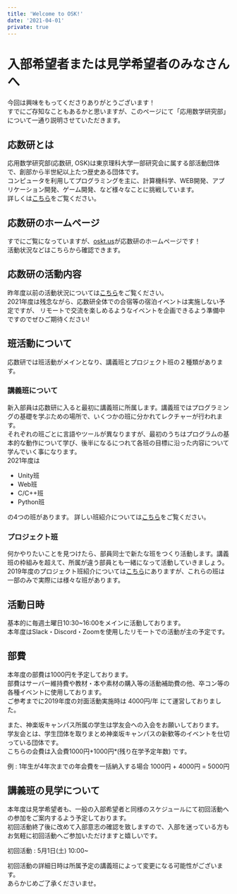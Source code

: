 ```yaml
---
title: 'Welcome to OSK!'
date: '2021-04-01'
private: true
---
```


# 入部希望者または見学希望者のみなさんへ
今回は興味をもってくださりありがとうございます！  
すでにご存知なこともあるかと思いますが、このページにて「応用数学研究部」について一通り説明させていただきます。

## 応数研とは
応用数学研究部(応数研, OSK)は東京理科大学一部研究会に属する部活動団体で、創部から半世紀以上たつ歴史ある団体です。  
コンピュータを利用してプログラミングを主に、計算機科学、WEB開発、アプリケーション開発、ゲーム開発、など様々なことに挑戦しています。  
詳しくは[こちら](/about)をご覧ください。

## 応数研のホームページ
すでにご覧になっていますが、[oskt.us](https://oskt.us/)が応数研のホームページです！  
活動状況などはこちらから確認できます。

## 応数研の活動内容
昨年度以前の活動状況については[こちら](/schedule)をご覧ください。  
2021年度は残念ながら、応数研全体での合宿等の宿泊イベントは実施しない予定ですが、
リモートで交流を楽しめるようなイベントを企画できるよう準備中ですのでぜひご期待ください!  

## 班活動について
応数研では班活動がメインとなり、講義班とプロジェクト班の２種類があります。  

### 講義班について
新入部員は応数研に入ると最初に講義班に所属します。講義班ではプログラミングの基礎を学ぶための場所で、いくつかの班に分かれてレクチャーが行われます。  
それぞれの班ごとに言語やツールが異なりますが、最初のうちはプログラムの基本的な動作について学び、後半になるにつれて各班の目標に沿った内容について学んでいく事になります。  
2021年度は

- Unity班
- Web班
- C/C++班
- Python班


の4つの班があります。
詳しい班紹介については[こちら](/articles/2021/lecture)をご覧ください。

### プロジェクト班
何かやりたいことを見つけたら、部員同士で新たな班をつくり活動します。講義班の枠組みを超えて、所属が違う部員とも一緒になって活動していきましょう。  
2019年度のプロジェクト班紹介については[こちら](/articles/2019/project)にありますが、これらの班は一部のみで実際には様々な班があります。

## 活動日時
基本的に毎週土曜日10:30~16:00をメインに活動しております。  
本年度はSlack・Discord・Zoomを使用したリモートでの活動が主の予定です。  


## 部費
本年度の部費は1000円を予定しております。  
部費はサーバー維持費や教材・本や素材の購入等の活動補助費の他、卒コン等の各種イベントに使用しております。  
ご参考までに2019年度の対面活動実施時は 4000円/年 にて運営しておりました。

また、神楽坂キャンパス所属の学生は学友会への入会をお願いしております。  
学友会とは、学生団体を取りまとめ神楽坂キャンパスの新歓等のイベントを仕切っている団体です。  
こちらの会費は入会費1000円+1000円*(残り在学予定年数) です。  
  
例 : 1年生が4年次までの年会費を一括納入する場合 1000円 + 4000円 = 5000円


## 講義班の見学について
本年度は見学希望者も、一般の入部希望者と同様のスケジュールにて初回活動への参加をご案内するよう予定しております。  
初回活動終了後に改めて入部意志の確認を致しますので、入部を迷っている方もお気軽に初回活動へご参加いただけますと嬉しいです。

初回活動 : 5月1日(土) 10:00~  
  
初回活動の詳細日時は所属予定の講義班によって変更になる可能性がございます。  
あらかじめご了承くださいませ。  

